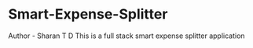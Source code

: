 # Smart-Expense-Splitter
Author - Sharan T D
This is a full stack smart expense splitter application
